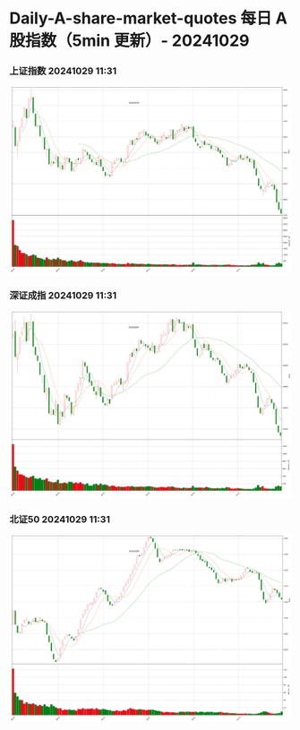 
# Daily-A-share-market-quotes 每日 A 股指数（5min 更新）- 20241029

### 上证指数 20241029 11:31
![](./fig/2024/10/20241029-sh000001.png)

### 深证成指 20241029 11:31
![](./fig/2024/10/20241029-sz399001.png)

### 北证50 20241029 11:31
![](./fig/2024/10/20241029-bj899050.png)
